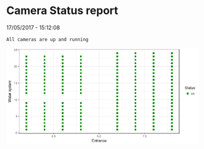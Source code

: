 Camera Status report
================
17/05/2017 - 15:12:08

    All cameras are up and running

![](camreport_files/figure-markdown_github/unnamed-chunk-2-1.png)
